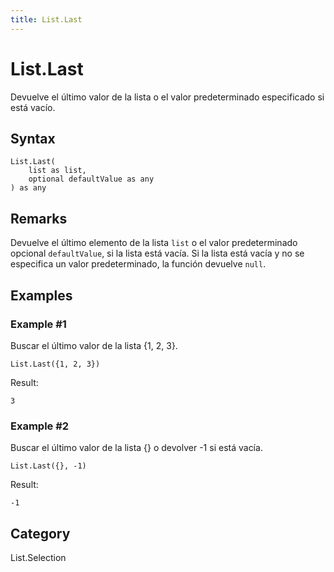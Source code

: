 ```yaml
---
title: List.Last
---
```


# List.Last


Devuelve el último valor de la lista o el valor predeterminado especificado si está vacío.


## Syntax

```powerquery
List.Last(
    list as list,
    optional defaultValue as any
) as any
```


## Remarks

Devuelve el último elemento de la lista <code>list</code> o el valor predeterminado opcional <code>defaultValue</code>, si la lista está vacía.    Si la lista está vacía y no se especifica un valor predeterminado, la función devuelve <code>null</code>.


## Examples

### Example #1 
Buscar el último valor de la lista \{1, 2, 3}.
```powerquery
List.Last({1, 2, 3})
```

Result: 
```powerquery
3
```


### Example #2 
Buscar el último valor de la lista \{} o devolver -1 si está vacía.
```powerquery
List.Last({}, -1)
```

Result: 
```powerquery
-1
```




## Category
List.Selection
